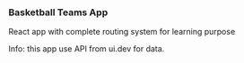 ### Basketball Teams App

React app with complete routing system for learning purpose

Info: this app use API from ui.dev for data.
